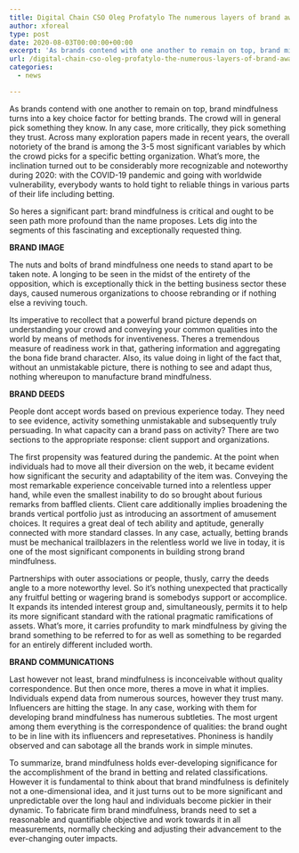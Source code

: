 ```yaml
---
title: Digital Chain CSO Oleg Profatylo The numerous layers of brand awareness
author: xforeal 
type: post
date: 2020-08-03T00:00:00+00:00
excerpt: 'As brands contend with one another to remain on top, brand mindfulness turns into a key determination factor for betting brands '
url: /digital-chain-cso-oleg-profatylo-the-numerous-layers-of-brand-awareness/
categories:
  - news

---
```

As brands contend with one another to remain on top, brand mindfulness turns into a key choice factor for betting brands. The crowd will in general pick something they know. In any case, more critically, they pick something they trust. Across many exploration papers made in recent years, the overall notoriety of the brand is among the 3-5 most significant variables by which the crowd picks for a specific betting organization. What&#8217;s more, the inclination turned out to be considerably more recognizable and noteworthy during 2020: with the COVID-19 pandemic and going with worldwide vulnerability, everybody wants to hold tight to reliable things in various parts of their life including betting. 

So heres a significant part: brand mindfulness is critical and ought to be seen path more profound than the name proposes. Lets dig into the segments of this fascinating and exceptionally requested thing. 

**BRAND IMAGE** 

The nuts and bolts of brand mindfulness one needs to stand apart to be taken note. A longing to be seen in the midst of the entirety of the opposition, which is exceptionally thick in the betting business sector these days, caused numerous organizations to choose rebranding or if nothing else a reviving touch. 

Its imperative to recollect that a powerful brand picture depends on understanding your crowd and conveying your common qualities into the world by means of methods for inventiveness. Theres a tremendous measure of readiness work in that, gathering information and aggregating the bona fide brand character. Also, its value doing in light of the fact that, without an unmistakable picture, there is nothing to see and adapt thus, nothing whereupon to manufacture brand mindfulness. 

**BRAND DEEDS** 

People dont accept words based on previous experience today. They need to see evidence, activity something unmistakable and subsequently truly persuading. In what capacity can a brand pass on activity? There are two sections to the appropriate response: client support and organizations. 

The first propensity was featured during the pandemic. At the point when individuals had to move all their diversion on the web, it became evident how significant the security and adaptability of the item was. Conveying the most remarkable experience conceivable turned into a relentless upper hand, while even the smallest inability to do so brought about furious remarks from baffled clients. Client care additionally implies broadening the brands vertical portfolio just as introducing an assortment of amusement choices. It requires a great deal of tech ability and aptitude, generally connected with more standard classes. In any case, actually, betting brands must be mechanical trailblazers in the relentless world we live in today, it is one of the most significant components in building strong brand mindfulness. 

Partnerships with outer associations or people, thusly, carry the deeds angle to a more noteworthy level. So it&#8217;s nothing unexpected that practically any fruitful betting or wagering brand is somebodys support or accomplice. It expands its intended interest group and, simultaneously, permits it to help its more significant standard with the rational pragmatic ramifications of assets. What&#8217;s more, it carries profundity to mark mindfulness by giving the brand something to be referred to for as well as something to be regarded for an entirely different included worth. 

**BRAND COMMUNICATIONS** 

Last however not least, brand mindfulness is inconceivable without quality correspondence. But then once more, theres a move in what it implies. Individuals expend data from numerous sources, however they trust many. Influencers are hitting the stage. In any case, working with them for developing brand mindfulness has numerous subtleties. The most urgent among them everything is the correspondence of qualities: the brand ought to be in line with its influencers and represetatives. Phoniness is handily observed and can sabotage all the brands work in simple minutes. 

To summarize, brand mindfulness holds ever-developing significance for the accomplishment of the brand in betting and related classifications. However it is fundamental to think about that brand mindfulness is definitely not a one-dimensional idea, and it just turns out to be more significant and unpredictable over the long haul and individuals become pickier in their dynamic. To fabricate firm brand mindfulness, brands need to set a reasonable and quantifiable objective and work towards it in all measurements, normally checking and adjusting their advancement to the ever-changing outer impacts.